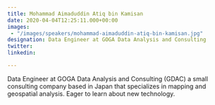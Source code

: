 ```yaml
---
title: Mohammad Aimaduddin Atiq bin Kamisan
date: 2020-04-04T12:25:11.000+00:00
images: 
 - "/images/speakers/mohammad-aimaduddin-atiq-bin-kamisan.jpg"
designation: Data Engineer at GOGA Data Analysis and Consulting
twitter: 
linkedin: 

---
```


Data Engineer at GOGA Data Analysis and Consulting (GDAC) a small consulting company based in Japan that specializes in mapping and geospatial analysis. Eager to learn about new technology.
